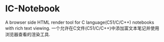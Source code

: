 # IC-Notebook
A browser side HTML render tool for C language(C51/C/C++) notebooks with rich text viewing. 一个允许在C文件(C51/C/C++)中添加富文本笔记并使用浏览器查看的渲染工具.
